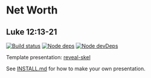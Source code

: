 # Net Worth
## Luke 12:13-21

[![Build status](https://travis-ci.org/sermons/net-worth.svg)](https://travis-ci.org/sermons/net-worth)
[![Node deps](https://david-dm.org/sermons/net-worth.svg)](https://david-dm.org/sermons/net-worth)
[![Node devDeps](https://david-dm.org/sermons/net-worth/dev-status.svg)](https://david-dm.org/sermons/net-worth?type=dev)

Template presentation: [reveal-skel](https://github.com/sermons/reveal-skel)

See [INSTALL.md](INSTALL.md)
for how to make your own presentation.
